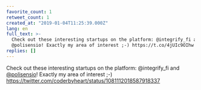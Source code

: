 ```yaml
---
favorite_count: 1
retweet_count: 1
created_at: "2019-01-04T11:25:39.000Z"
lang: en
full_text: >-
  Check out these interesting startups on the platform: @integrify_fi and
  @polisensio! Exactly my area of interest ;-) https://t.co/4jUIc9OIhw
replies: []
---
```


Check out these interesting startups on the platform: @integrify_fi and
[@polisensio](https://twitter.com/polisensio)! Exactly my area of interest ;-)
<https://twitter.com/coderbyheart/status/1081112018587918337>
